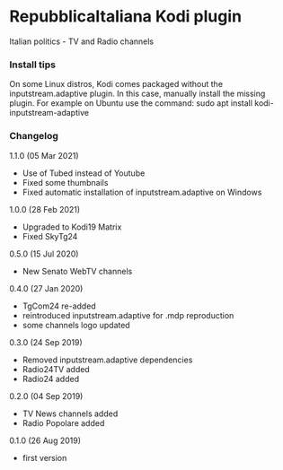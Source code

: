 # RepubblicaItaliana Kodi plugin
Italian politics - TV and Radio channels

### Install tips
On some Linux distros, Kodi comes packaged without the inputstream.adaptive plugin.
In this case, manually install the missing plugin.
For example on Ubuntu use the command:
sudo apt install kodi-inputstream-adaptive

### Changelog
1.1.0 (05 Mar 2021)
- Use of Tubed instead of Youtube
- Fixed some thumbnails
- Fixed automatic installation of inputstream.adaptive on Windows

1.0.0 (28 Feb 2021)
- Upgraded to Kodi19 Matrix
- Fixed SkyTg24

0.5.0 (15 Jul 2020)
- New Senato WebTV channels

0.4.0 (27 Jan 2020)
- TgCom24 re-added
- reintroduced inputstream.adaptive for .mdp reproduction
- some channels logo updated

0.3.0 (24 Sep 2019)
- Removed inputstream.adaptive dependencies
- Radio24TV added
- Radio24 added

0.2.0 (04 Sep 2019)
- TV News channels added
- Radio Popolare added 

0.1.0 (26 Aug 2019)
- first version
